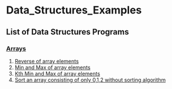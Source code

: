 # Data_Structures_Examples

## List of Data Structures Programs

### **<ins>Arrays</ins>**
1. [Reverse of array elements](src/main/java/com/ds/examples/arrays/ReverseArrayExample.java)
2. [Min and Max of array elements](src/main/java/com/ds/examples/arrays/MinMaxExample.java)
3. [Kth Min and Max of array elements](src/main/java/com/ds/examples/arrays/KthMinMaxExample.java)
4. [Sort an array consisting of only 0,1,2 without sorting algorithm](src/main/java/com/ds/examples/arrays/SortingNumbersOfOneTwoAndZeroExample.java)
